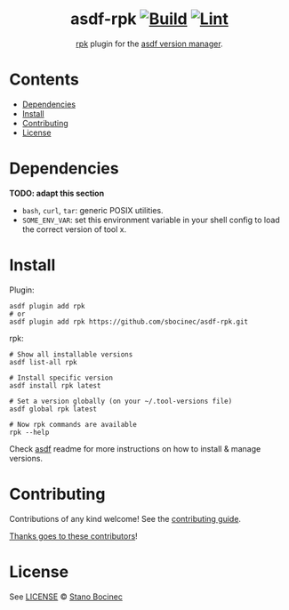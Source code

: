 <div align="center">

# asdf-rpk [![Build](https://github.com/sbocinec/asdf-rpk/actions/workflows/build.yml/badge.svg)](https://github.com/sbocinec/asdf-rpk/actions/workflows/build.yml) [![Lint](https://github.com/sbocinec/asdf-rpk/actions/workflows/lint.yml/badge.svg)](https://github.com/sbocinec/asdf-rpk/actions/workflows/lint.yml)


[rpk](https://docs.redpanda.com/docs/reference/rpk-commands/) plugin for the [asdf version manager](https://asdf-vm.com).

</div>

# Contents

- [Dependencies](#dependencies)
- [Install](#install)
- [Contributing](#contributing)
- [License](#license)

# Dependencies

**TODO: adapt this section**

- `bash`, `curl`, `tar`: generic POSIX utilities.
- `SOME_ENV_VAR`: set this environment variable in your shell config to load the correct version of tool x.

# Install

Plugin:

```shell
asdf plugin add rpk
# or
asdf plugin add rpk https://github.com/sbocinec/asdf-rpk.git
```

rpk:

```shell
# Show all installable versions
asdf list-all rpk

# Install specific version
asdf install rpk latest

# Set a version globally (on your ~/.tool-versions file)
asdf global rpk latest

# Now rpk commands are available
rpk --help
```

Check [asdf](https://github.com/asdf-vm/asdf) readme for more instructions on how to
install & manage versions.

# Contributing

Contributions of any kind welcome! See the [contributing guide](contributing.md).

[Thanks goes to these contributors](https://github.com/sbocinec/asdf-rpk/graphs/contributors)!

# License

See [LICENSE](LICENSE) © [Stano Bocinec](https://github.com/sbocinec/)
